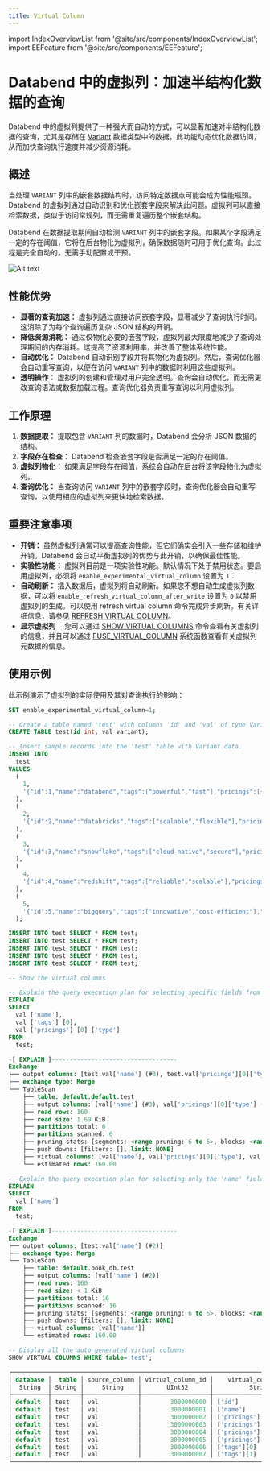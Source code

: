 ```yaml
---
title: Virtual Column
---
```


import IndexOverviewList from '@site/src/components/IndexOverviewList';
import EEFeature from '@site/src/components/EEFeature';

<EEFeature featureName='VIRTUAL COLUMN'/>

# Databend 中的虚拟列：加速半结构化数据的查询

Databend 中的虚拟列提供了一种强大而自动的方式，可以显著加速对半结构化数据的查询，尤其是存储在 [Variant](/sql/sql-reference/data-types/variant) 数据类型中的数据。此功能动态优化数据访问，从而加快查询执行速度并减少资源消耗。

## 概述

当处理 `VARIANT` 列中的嵌套数据结构时，访问特定数据点可能会成为性能瓶颈。Databend 的虚拟列通过自动识别和优化嵌套字段来解决此问题。虚拟列可以直接检索数据，类似于访问常规列，而无需重复遍历整个嵌套结构。

Databend 在数据提取期间自动检测 `VARIANT` 列中的嵌套字段。如果某个字段满足一定的存在阈值，它将在后台物化为虚拟列，确保数据随时可用于优化查询。此过程是完全自动的，无需手动配置或干预。

![Alt text](/img/sql/virtual-column.png)

## 性能优势

*   **显著的查询加速：** 虚拟列通过直接访问嵌套字段，显著减少了查询执行时间。这消除了为每个查询遍历复杂 JSON 结构的开销。
*   **降低资源消耗：** 通过仅物化必要的嵌套字段，虚拟列最大限度地减少了查询处理期间的内存消耗。这提高了资源利用率，并改善了整体系统性能。
*   **自动优化：** Databend 自动识别字段并将其物化为虚拟列。然后，查询优化器会自动重写查询，以便在访问 `VARIANT` 列中的数据时利用这些虚拟列。
*   **透明操作：** 虚拟列的创建和管理对用户完全透明。查询会自动优化，而无需更改查询语法或数据加载过程。查询优化器负责重写查询以利用虚拟列。

## 工作原理

1.  **数据提取：** 提取包含 `VARIANT` 列的数据时，Databend 会分析 JSON 数据的结构。
2.  **字段存在检查：** Databend 检查嵌套字段是否满足一定的存在阈值。
3.  **虚拟列物化：** 如果满足字段存在阈值，系统会自动在后台将该字段物化为虚拟列。
4.  **查询优化：** 当查询访问 `VARIANT` 列中的嵌套字段时，查询优化器会自动重写查询，以使用相应的虚拟列来更快地检索数据。

## 重要注意事项

*   **开销：** 虽然虚拟列通常可以提高查询性能，但它们确实会引入一些存储和维护开销。Databend 会自动平衡虚拟列的优势与此开销，以确保最佳性能。
*   **实验性功能：** 虚拟列目前是一项实验性功能。默认情况下处于禁用状态。要启用虚拟列，必须将 `enable_experimental_virtual_column` 设置为 `1`：
*   **自动刷新：** 插入数据后，虚拟列将自动刷新。如果您不想自动生成虚拟列数据，可以将 `enable_refresh_virtual_column_after_write` 设置为 `0` 以禁用虚拟列的生成。可以使用 refresh virtual column 命令完成异步刷新。有关详细信息，请参见 [REFRESH VIRTUAL COLUMN](/sql/sql-commands/ddl/virtual-column/refresh-virtual-column)。
*   **显示虚拟列：** 您可以通过 [SHOW VIRTUAL COLUMNS](/sql/sql-commands/ddl/virtual-column/show-virtual-columns) 命令查看有关虚拟列的信息，并且可以通过 [FUSE_VIRTUAL_COLUMN](/sql/sql-functions/system-functions/fuse_virtual_column) 系统函数查看有关虚拟列元数据的信息。

## 使用示例

此示例演示了虚拟列的实际使用及其对查询执行的影响：

```sql
SET enable_experimental_virtual_column=1;

-- Create a table named 'test' with columns 'id' and 'val' of type Variant.
CREATE TABLE test(id int, val variant);

-- Insert sample records into the 'test' table with Variant data.
INSERT INTO
  test
VALUES
  (
    1,
    '{"id":1,"name":"databend","tags":["powerful","fast"],"pricings":[{"type":"Standard","price":"Pay as you go"},{"type":"Enterprise","price":"Custom"}]}'
  ),
  (
    2,
    '{"id":2,"name":"databricks","tags":["scalable","flexible"],"pricings":[{"type":"Free","price":"Trial"},{"type":"Premium","price":"Subscription"}]}'
  ),
  (
    3,
    '{"id":3,"name":"snowflake","tags":["cloud-native","secure"],"pricings":[{"type":"Basic","price":"Pay per second"},{"type":"Enterprise","price":"Annual"}]}'
  ),
  (
    4,
    '{"id":4,"name":"redshift","tags":["reliable","scalable"],"pricings":[{"type":"On-Demand","price":"Pay per usage"},{"type":"Reserved","price":"1 year contract"}]}'
  ),
  (
    5,
    '{"id":5,"name":"bigquery","tags":["innovative","cost-efficient"],"pricings":[{"type":"Flat Rate","price":"Monthly"},{"type":"Flex","price":"Per query"}]}'
  );

INSERT INTO test SELECT * FROM test;
INSERT INTO test SELECT * FROM test;
INSERT INTO test SELECT * FROM test;
INSERT INTO test SELECT * FROM test;
INSERT INTO test SELECT * FROM test;

-- Show the virtual columns

-- Explain the query execution plan for selecting specific fields from the table.
EXPLAIN
SELECT
  val ['name'],
  val ['tags'] [0],
  val ['pricings'] [0] ['type']
FROM
  test;

-[ EXPLAIN ]-----------------------------------
Exchange
├── output columns: [test.val['name'] (#3), test.val['pricings'][0]['type'] (#5), test.val['tags'][0] (#8)]
├── exchange type: Merge
└── TableScan
    ├── table: default.default.test
    ├── output columns: [val['name'] (#3), val['pricings'][0]['type'] (#5), val['tags'][0] (#8)]
    ├── read rows: 160
    ├── read size: 1.69 KiB
    ├── partitions total: 6
    ├── partitions scanned: 6
    ├── pruning stats: [segments: <range pruning: 6 to 6>, blocks: <range pruning: 6 to 6>]
    ├── push downs: [filters: [], limit: NONE]
    ├── virtual columns: [val['name'], val['pricings'][0]['type'], val['tags'][0]]
    └── estimated rows: 160.00

-- Explain the query execution plan for selecting only the 'name' field from the table.
EXPLAIN
SELECT
  val ['name']
FROM
  test;

-[ EXPLAIN ]-----------------------------------
Exchange
├── output columns: [test.val['name'] (#2)]
├── exchange type: Merge
└── TableScan
    ├── table: default.book_db.test
    ├── output columns: [val['name'] (#2)]
    ├── read rows: 160
    ├── read size: < 1 KiB
    ├── partitions total: 16
    ├── partitions scanned: 16
    ├── pruning stats: [segments: <range pruning: 6 to 6>, blocks: <range pruning: 16 to 16>]
    ├── push downs: [filters: [], limit: NONE]
    ├── virtual columns: [val['name']]
    └── estimated rows: 160.00

-- Display all the auto generated virtual columns.
SHOW VIRTUAL COLUMNS WHERE table='test';

╭────────────────────────────────────────────────────────────────────────────────────────────────────────╮
│ database │  table │ source_column │ virtual_column_id │    virtual_column_name   │ virtual_column_type │
│  String  │ String │     String    │       UInt32      │          String          │        String       │
├──────────┼────────┼───────────────┼───────────────────┼──────────────────────────┼─────────────────────┤
│ default  │ test   │ val           │        3000000000 │ ['id']                   │ UInt64              │
│ default  │ test   │ val           │        3000000001 │ ['name']                 │ String              │
│ default  │ test   │ val           │        3000000002 │ ['pricings'][0]['price'] │ String              │
│ default  │ test   │ val           │        3000000003 │ ['pricings'][0]['type']  │ String              │
│ default  │ test   │ val           │        3000000004 │ ['pricings'][1]['price'] │ String              │
│ default  │ test   │ val           │        3000000005 │ ['pricings'][1]['type']  │ String              │
│ default  │ test   │ val           │        3000000006 │ ['tags'][0]              │ String              │
│ default  │ test   │ val           │        3000000007 │ ['tags'][1]              │ String              │
╰────────────────────────────────────────────────────────────────────────────────────────────────────────╯
```